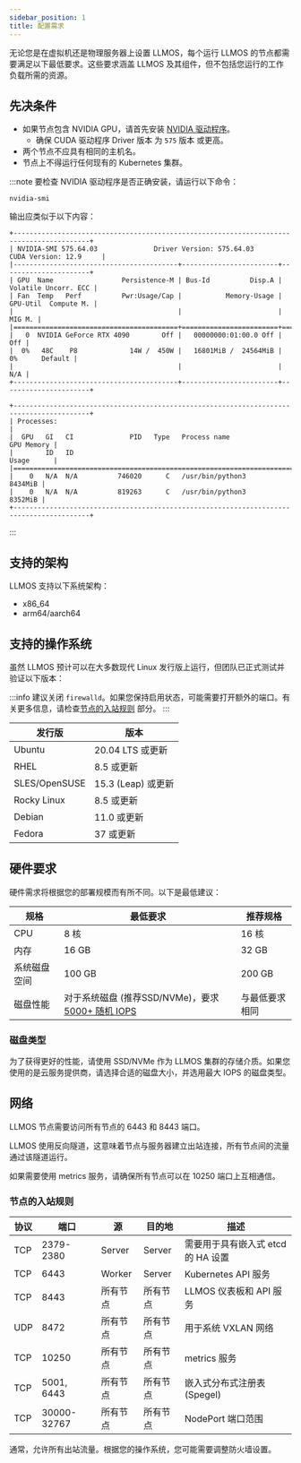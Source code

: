 ```yaml
---
sidebar_position: 1
title: 配置需求
---
```


无论您是在虚拟机还是物理服务器上设置 LLMOS，每个运行 LLMOS 的节点都需要满足以下最低要求。这些要求涵盖 LLMOS 及其组件，但不包括您运行的工作负载所需的资源。

## 先决条件

- 如果节点包含 NVIDIA GPU，请首先安装 [NVIDIA 驱动程序](https://docs.nvidia.com/datacenter/tesla/driver-installation-guide/index.html)。
    - 确保 CUDA 驱动程序 Driver 版本 为 `575` 版本 或更高。
- 两个节点不应具有相同的主机名。
- 节点上不得运行任何现有的 Kubernetes 集群。

:::note
要检查 NVIDIA 驱动程序是否正确安装，请运行以下命令：
```shell
nvidia-smi
```
输出应类似于以下内容：
```
+-----------------------------------------------------------------------------------------+
| NVIDIA-SMI 575.64.03              Driver Version: 575.64.03      CUDA Version: 12.9     |
|-----------------------------------------+------------------------+----------------------+
| GPU  Name                 Persistence-M | Bus-Id          Disp.A | Volatile Uncorr. ECC |
| Fan  Temp   Perf          Pwr:Usage/Cap |           Memory-Usage | GPU-Util  Compute M. |
|                                         |                        |               MIG M. |
|=========================================+========================+======================|
|   0  NVIDIA GeForce RTX 4090        Off |   00000000:01:00.0 Off |                  Off |
|  0%   48C    P8             14W /  450W |   16801MiB /  24564MiB |      0%      Default |
|                                         |                        |                  N/A |
+-----------------------------------------+------------------------+----------------------+
                                                                                         
+-----------------------------------------------------------------------------------------+
| Processes:                                                                              |
|  GPU   GI   CI              PID   Type   Process name                        GPU Memory |
|        ID   ID                                                               Usage      |
|=========================================================================================|
|    0   N/A  N/A          746020      C   /usr/bin/python3                       8434MiB |
|    0   N/A  N/A          819263      C   /usr/bin/python3                       8352MiB |
+-----------------------------------------------------------------------------------------+
```
:::

## 支持的架构

LLMOS 支持以下系统架构：

- x86_64
- arm64/aarch64

## 支持的操作系统

虽然 LLMOS 预计可以在大多数现代 Linux 发行版上运行，但团队已正式测试并验证以下版本：

:::info
建议关闭 `firewalld`。如果您保持启用状态，可能需要打开额外的端口。有关更多信息，请检查[节点的入站规则](#节点的入站规则) 部分。
:::

| 发行版         | 版本            |
|----------------|------------------|
| Ubuntu         | 20.04 LTS 或更新 |
| RHEL           | 8.5 或更新       |
| SLES/OpenSUSE  | 15.3 (Leap) 或更新 |
| Rocky Linux    | 8.5 或更新       |
| Debian         | 11.0 或更新      |
| Fedora         | 37 或更新        |

## 硬件要求

硬件需求将根据您的部署规模而有所不同。以下是最低建议：

| 规格     | 最低要求                                                                                                   | 推荐规格    |
|--------|--------------------------------------------------------------------------------------------------------|---------|
| CPU    | 8 核                                                                                                    | 16 核    |
| 内存     | 16 GB                                                                                                  | 32 GB   |
| 系统磁盘空间 | 100 GB                                                                                                 | 200 GB  |
| 磁盘性能   | 对于系统磁盘 (推荐SSD/NVMe)，要求 [5000+ 随机 IOPS](https://prog.world/is-storage-speed-suitable-for-etcd-ask-fio/) | 与最低要求相同 |

### 磁盘类型

为了获得更好的性能，请使用 SSD/NVMe 作为 LLMOS 集群的存储介质。如果您使用的是云服务提供商，请选择合适的磁盘大小，并选用最大 IOPS 的磁盘类型。

## 网络

LLMOS 节点需要访问所有节点的 6443 和 8443 端口。

LLMOS 使用反向隧道，这意味着节点与服务器建立出站连接，所有节点间的流量通过该隧道运行。

如果需要使用 metrics 服务，请确保所有节点可以在 10250 端口上互相通信。

### 节点的入站规则

| 协议   | 端口        | 源      | 目的地    | 描述                     |
|--------|-------------|--------|--------|------------------------|
| TCP    | 2379-2380   | Server | Server | 需要用于具有嵌入式 etcd 的 HA 设置 |
| TCP    | 6443        | Worker | Server | Kubernetes API 服务      |
| TCP    | 8443        | 所有节点   | 所有节点   | LLMOS 仪表板和 API 服务      |
| UDP    | 8472        | 所有节点   | 所有节点   | 用于系统 VXLAN 网络          |
| TCP    | 10250       | 所有节点   | 所有节点   | metrics 服务            |
| TCP    | 5001, 6443  | 所有节点   | 所有节点   | 嵌入式分布式注册表 (Spegel)     |
| TCP    | 30000-32767 | 所有节点   | 所有节点   | NodePort 端口范围          |

通常，允许所有出站流量。根据您的操作系统，您可能需要调整防火墙设置。